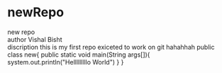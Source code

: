 # newRepo
new repo
<br>
author Vishal Bisht
<br>
discription this is my first repo exiceted to work on git hahahhah
public class new{
  public static void main(String args[]){
    system.out.println("Helllllllllo World")
    }
}
